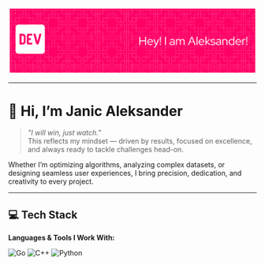 ![Header](prof_bg.png)

---

# 👋 Hi, I’m **Janic Aleksander**

> _"I will win, just watch."_  
> This reflects my mindset — driven by results, focused on excellence, and always ready to tackle challenges head-on.

Whether I’m optimizing algorithms, analyzing complex datasets, or designing seamless user experiences, I bring precision, dedication, and creativity to every project.

---

## 💻 Tech Stack

**Languages & Tools I Work With:**

![Go](https://img.shields.io/badge/Go-00ADD8?style=for-the-badge&logo=go&logoColor=white)
![C++](https://img.shields.io/badge/C++-00599C?style=for-the-badge&logo=c%2b%2b&logoColor=white)
![Python](https://img.shields.io/badge/Python-3776AB?style=for-the-badge&logo=python&logoColor=white)
